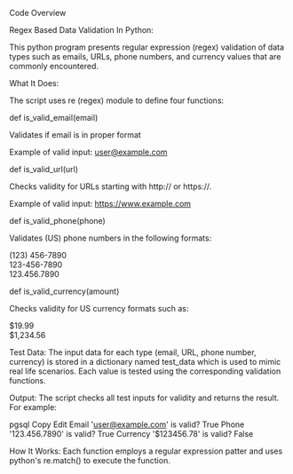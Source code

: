 Code Overview

 Regex Based Data Validation In Python:  

This python program presents regular expression (regex) validation of data types such as emails, URLs, phone numbers, and currency values that are commonly encountered.  

What It Does:  

The script uses re (regex) module to define four functions:  

def is_valid_email(email)  

Validates if email is in proper format  

Example of valid input: user@example.com  

def is_valid_url(url)  

Checks validity for URLs starting with http:// or https://.  

Example of valid input: https://www.example.com  

def is_valid_phone(phone)  

Validates (US) phone numbers in the following formats:  

(123) 456-7890  
123-456-7890  
123.456.7890  
  
def is_valid_currency(amount)  

Checks validity for US currency formats such as:  

$19.99  
$1,234.56  
  
Test Data:
The input data for each type (email, URL, phone number, currency) is stored in a dictionary named test_data which is used to mimic real life scenarios. Each value is tested using the corresponding validation functions.  

Output: 
The script checks all test inputs for validity and returns the result. For example:  

pgsql Copy Edit Email 'user@example.com' is valid? True Phone '123.456.7890' is valid? True Currency '$123456.78' is valid? False 

How It Works:
 Each function employs a regular expression patter and uses python's re.match() to execute the function.


